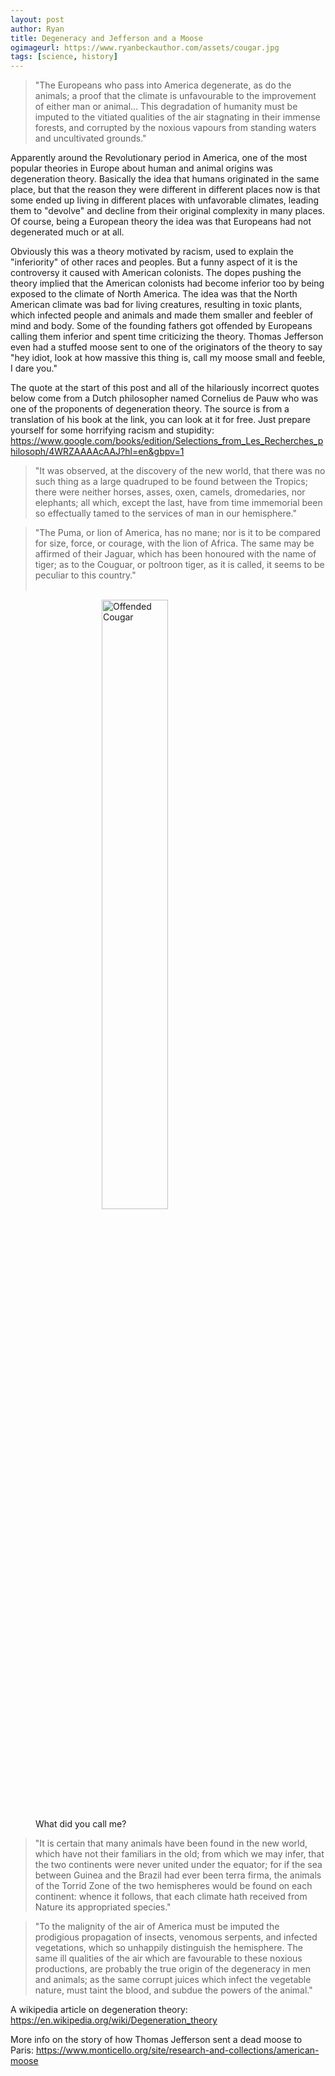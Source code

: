 ```yaml
---
layout: post
author: Ryan
title: Degeneracy and Jefferson and a Moose
ogimageurl: https://www.ryanbeckauthor.com/assets/cougar.jpg
tags: [science, history]
---
```

>"The Europeans who pass into America degenerate, as do the animals; a proof that the climate is unfavourable to the improvement of either man or animal... This degradation of humanity must be imputed to the vitiated qualities of the air stagnating in their immense forests, and corrupted by the noxious vapours from standing waters and uncultivated grounds."

Apparently around the Revolutionary period in America, one of the most popular theories in Europe about human and animal origins was degeneration theory. Basically the idea that humans originated in the same place, but that the reason they were different in different places now is that some ended up living in different places with unfavorable climates, leading them to "devolve" and decline from their original complexity in many places. Of course, being a European theory the idea was that Europeans had not degenerated much or at all.

Obviously this was a theory motivated by racism, used to explain the "inferiority" of other races and peoples. But a funny aspect of it is the controversy it caused with American colonists. The dopes pushing the theory implied that the American colonists had become inferior too by being exposed to the climate of North America. The idea was that the North American climate was bad for living creatures, resulting in toxic plants, which infected people and animals and made them smaller and feebler of mind and body. Some of the founding fathers got offended by Europeans calling them inferior and spent time criticizing the theory. Thomas Jefferson even had a stuffed moose sent to one of the originators of the theory to say "hey idiot, look at how massive this thing is, call my moose small and feeble, I dare you."

The quote at the start of this post and all of the hilariously incorrect quotes below come from a Dutch philosopher named Cornelius de Pauw who was one of the proponents of degeneration theory. The source is from a translation of his book at the link, you can look at it for free. Just prepare yourself for some horrifying racism and stupidity: <https://www.google.com/books/edition/Selections_from_Les_Recherches_philosoph/4WRZAAAAcAAJ?hl=en&gbpv=1>

>"It was observed, at the discovery of the new world, that there was no such thing as a large quadruped to be found between the Tropics; there were neither horses, asses, oxen, camels, dromedaries, nor elephants; all which, except the last, have from time immemorial been so effectually tamed to the services of man in our hemisphere."

>"The Puma, or lion of America, has no mane; nor is it to be compared for size, force, or courage, with the lion of Africa. The same may be affirmed of their Jaguar, which has been honoured with the name of tiger; as to the Couguar, or poltroon tiger, as it is called, it seems to be peculiar to this country."
<br/><br/>
<figure>
  <img src="{{site.url}}/assets/cougar.jpg" alt="Offended Cougar" style="width:50%; margin:auto; display:block"/>
  <figcaption>What did you call me?</figcaption>
</figure>

>"It is certain that many animals have been found in the new world, which have not their familiars in the old; from which we may infer, that the two continents were never united under the equator; for if the sea between Guinea and the Brazil had ever been terra firma, the animals of the Torrid Zone of the two hemispheres would be found on each continent: whence it follows, that each climate hath received from Nature its appropriated species."

>"To the malignity of the air of America must be imputed the prodigious propagation of insects, venomous serpents, and infected vegetations, which so unhappily distinguish the hemisphere. The same ill qualities of the air which are favourable to these noxious productions, are probably the true origin of the degeneracy in men and animals; as the same corrupt juices which infect the vegetable nature, must taint the blood, and subdue the powers of the animal."

A wikipedia article on degeneration theory: <https://en.wikipedia.org/wiki/Degeneration_theory>

More info on the story of how Thomas Jefferson sent a dead moose to Paris: <https://www.monticello.org/site/research-and-collections/american-moose>

